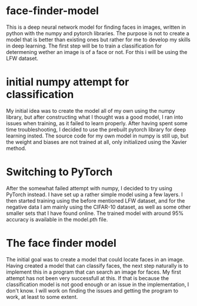 # face-finder-model
This is a deep neural network model for finding faces in images, written in python with the numpy and pytorch libraries. The purpose is not to create a model that is better than existing ones but rather for me to develop my skills in deep learning. The first step will be to train a classification for determening wether an image is of a face or not. For this i will be using the LFW dataset. 
# initial numpy attempt for classification
My initial idea was to create the model all of my own using the numpy library, but after constructing what I thought was a good model, I ran into issues when training, as it failed to learn properly. After having spent some time troubleshooting, I decided to use the prebuilt pytorch library for deep learning insted. The source code for my own model in numpy is still up, but the weight and biases are not trained at all, only initialized using the Xavier method. 
# Switching to PyTorch
After the somewhat failed attempt with numpy, I decided to try using PyTorch instead. I have set up a rather simple model using a few layers. I then started training using the before mentioned LFW dataset, and for the negative data I am mainly using the CIFAR-10 dataset, as well as some other smaller sets that I have found online. The trained model with around 95% accuracy is available in the model.pth file. 
# The face finder model
The initial goal was to create a model that could locate faces in an image. Having created a model that can classify faces, the next step naturally is to implement this in a program that can search an image for faces. My first attempt has not been very successfull at this. If that is because the classification model is not good enough or an issue in the implementation, I don't know. I will work on finding the issues and getting the program to work, at least to some extent. 
